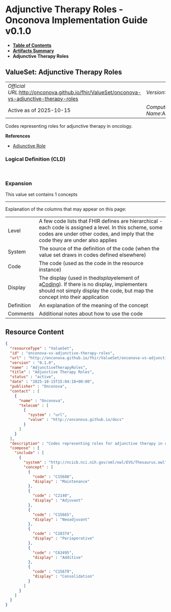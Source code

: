 # Adjunctive Therapy Roles - Onconova Implementation Guide v0.1.0

* [**Table of Contents**](toc.md)
* [**Artifacts Summary**](artifacts.md)
* **Adjunctive Therapy Roles**

## ValueSet: Adjunctive Therapy Roles 

| | |
| :--- | :--- |
| *Official URL*:http://onconova.github.io/fhir/ValueSet/onconova-vs-adjunctive-therapy-roles | *Version*:0.1.0 |
| Active as of 2025-10-15 | *Computable Name*:AdjunctiveTherapyRoles |

 
Codes representing roles for adjunctive therapy in oncology. 

 **References** 

* [Adjunctive Role](StructureDefinition-onconova-ext-adjunctive-role.md)

### Logical Definition (CLD)

 

### Expansion

This value set contains 1 concepts

-------

 Explanation of the columns that may appear on this page: 

| | |
| :--- | :--- |
| Level | A few code lists that FHIR defines are hierarchical - each code is assigned a level. In this scheme, some codes are under other codes, and imply that the code they are under also applies |
| System | The source of the definition of the code (when the value set draws in codes defined elsewhere) |
| Code | The code (used as the code in the resource instance) |
| Display | The display (used in the*display*element of a[Coding](http://hl7.org/fhir/R4/datatypes.html#Coding)). If there is no display, implementers should not simply display the code, but map the concept into their application |
| Definition | An explanation of the meaning of the concept |
| Comments | Additional notes about how to use the code |



## Resource Content

```json
{
  "resourceType" : "ValueSet",
  "id" : "onconova-vs-adjunctive-therapy-roles",
  "url" : "http://onconova.github.io/fhir/ValueSet/onconova-vs-adjunctive-therapy-roles",
  "version" : "0.1.0",
  "name" : "AdjunctiveTherapyRoles",
  "title" : "Adjunctive Therapy Roles",
  "status" : "active",
  "date" : "2025-10-15T15:04:18+00:00",
  "publisher" : "Onconova",
  "contact" : [
    {
      "name" : "Onconova",
      "telecom" : [
        {
          "system" : "url",
          "value" : "http://onconova.github.io/docs"
        }
      ]
    }
  ],
  "description" : "Codes representing roles for adjunctive therapy in oncology.",
  "compose" : {
    "include" : [
      {
        "system" : "http://ncicb.nci.nih.gov/xml/owl/EVS/Thesaurus.owl",
        "concept" : [
          {
            "code" : "C15688",
            "display" : "Maintenance"
          },
          {
            "code" : "C2140",
            "display" : "Adjuvant"
          },
          {
            "code" : "C15665",
            "display" : "Neoadjuvant"
          },
          {
            "code" : "C28374",
            "display" : "Perioperative"
          },
          {
            "code" : "C63495",
            "display" : "Additive"
          },
          {
            "code" : "C15679",
            "display" : "Consolidation"
          }
        ]
      }
    ]
  }
}

```
